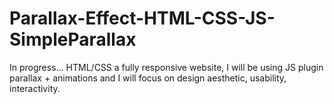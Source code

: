 # Parallax-Effect-HTML-CSS-JS-SimpleParallax

In progress... HTML/CSS a fully responsive website, I will be using JS plugin parallax + animations and I will focus on design aesthetic, usability, interactivity. 
